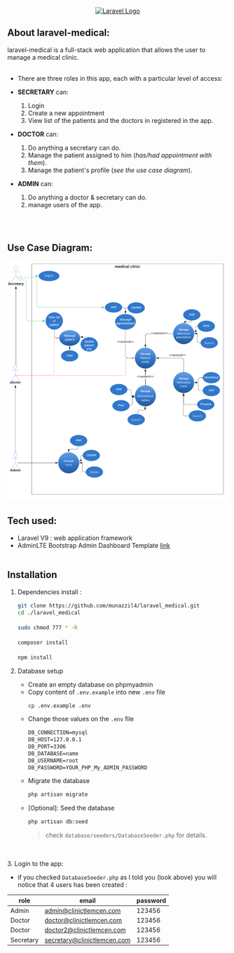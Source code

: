 <p align="center"><a href="https://laravel.com" target="_blank"><img src="https://raw.githubusercontent.com/laravel/art/master/logo-lockup/5%20SVG/2%20CMYK/1%20Full%20Color/laravel-logolockup-cmyk-red.svg" width="400" alt="Laravel Logo"></a></p>

## About laravel-medical:

laravel-medical is a full-stack web application that allows the user to manage a medical clinic.
</br></br>

-   There are three roles in this app, each with a particular level of access:
    </br>

-   **SECRETARY** can:
    1. Login
    2. Create a new appointment
    3. View list of the patients and the doctors in registered in the app.
-   **DOCTOR** can:
    1. Do anything a secretary can do.
    2. Manage the patient assigned to him (_has/had appointment with them_).
    3. Manage the patient's profile (_see the use case diagram_).
-   **ADMIN** can:
    1. Do anything a doctor & secretary can do.
    2. manage users of the app.

</br></br>

## Use Case Diagram:

![use case Diagram](./public/useCaseDiagram.png)

## Tech used:

-   Laravel V9 : web application framework
-   AdminLTE Bootstrap Admin Dashboard Template [link](https://adminlte.io/themes/v3/)
    </br></br>

## Installation

1. Dependencies install :

    ```bash
    git clone https://github.com/munazzil4/laravel_medical.git
    cd ./laravel_medical

    sudo chmod 777 * -R

    composer install

    npm install
    ```

2. Database setup

    - Create an empty database on phpmyadmin
    - Copy content of `.env.example` into new `.env` file
        ```bash
        cp .env.example .env
        ```
    - Change those values on the `.env` file
        ```env
        DB_CONNECTION=mysql
        DB_HOST=127.0.0.1
        DB_PORT=3306
        DB_DATABASE=name
        DB_USERNAME=root
        DB_PASSWORD=YOUR_PHP_My_ADMIN_PASSWORD
        ```
    - Migrate the database
        ```bash
        php artisan migrate
        ```
    - [Optional]: Seed the database
        ```bash
        php artisan db:seed
        ```
        > check `database/seeders/DatabaseSeeder.php` for details.

</br></br> 3. Login to the app:

-   if you checked `DatabaseSeeder.php` as I told you (look above) you will notice that 4 users has been created :

| role      | email                       | password |
| --------- | --------------------------- | -------- |
| Admin     | admin@clinictlemcen.com     | 123456   |
| Doctor    | doctor@clinictlemcen.com    | 123456   |
| Doctor    | doctor2@clinictlemcen.com   | 123456   |
| Secretary | secretary@clinictlemcen.com | 123456   |
